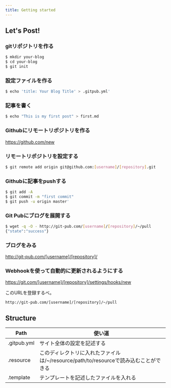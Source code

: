 ```yaml
---
title: Getting started
---
```


## Let's Post!

### gitリポジトリを作る
```sh
$ mkdir your-blog
$ cd your-blog
$ git init
```

### 設定ファイルを作る
```sh
$ echo 'title: Your Blog Title' > .gitpub.yml'
```

### 記事を書く
```sh
$ echo "This is my first post" > first.md
```

### Githubにリモートリポジトリを作る
https://github.com/new


### リモートリポジトリを設定する
```sh
$ git remote add origin git@github.com:[username]/[repository].git
```

### Githubに記事をpushする
```sh
$ git add -A
$ git commit -m "first commit"
$ git push -u origin master'
```

### Git Pubにブログを展開する
```sh
$ wget -q -O - http://git-pub.com/[username]/[repository]/~/pull
{"state":"success"}
```

### ブログをみる
http://git-pub.com/[username]/[repository]/

### Webhookを使って自動的に更新されるようにする
https://git.com/[username]/[repository]/settings/hooks/new

このURLを登録するべ。

```
http://git-pub.com/[username]/[repository]/~/pull
```

## Structure

Path | 使い道
---- | -----
.gitpub.yml | サイト全体の設定を記述する
.resource   | このディレクトリに入れたファイルは/~/resource/path/to/resourceで読み込むことができる
.template   | テンプレートを記述したファイルを入れる
